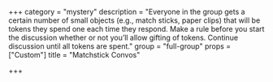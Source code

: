 +++
category = "mystery"
description = "Everyone in the group gets a certain number of small objects (e.g., match sticks, paper clips) that will be tokens they spend one each time they respond. Make a rule before you start the discussion whether or not you’ll allow gifting of tokens. Continue discussion until all tokens are spent."
group = "full-group"
props = ["Custom"]
title = "Matchstick Convos"

+++
